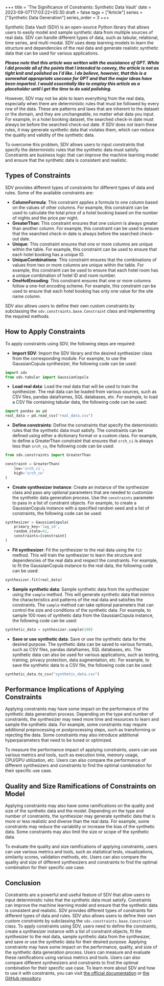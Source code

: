 +++
title = 'The Significance of Constraints: Synthetic Data Vault'
date = 2023-09-07T17:03:22+05:30
draft = false
tags = ["Article"]
series = ["Synthetic Data Generation"]
series_order = 3
+++

Synthetic Data Vault (SDV) is an open-source Python library that allows users to easily model and sample synthetic data from multiple sources of real data. SDV can handle different types of data, such as tabular, relational, time series, and multi-modal. SDV uses deep learning models to learn the structure and dependencies of the real data and generate realistic synthetic data that can be used for various applications.

**_Please note that this article was written with the assistance of GPT. While I did provide all of the points that I intended to convey, the article is not as tight knit and polished as I'd like. I do believe, however, that this is a somewhat appropriate usecase for GPT and that the major ideas have been imparted. I would essentially like to employ this article as a placeholder until I get the time to do said polishing._**

However, SDV may not be able to learn everything from the real data, especially when there are deterministic rules that must be followed by every row of the data. These are patterns and laws that are inherent to the dataset or the domain, and they are unchangeable, no matter what data you input. For example, in a hotel booking dataset, the searched check-in date must always be before the searched check-out date. If SDV does not learn these rules, it may generate synthetic data that violates them, which can reduce the quality and validity of the synthetic data.

To overcome this problem, SDV allows users to input constraints that specify the deterministic rules that the synthetic data must satisfy. Constraints are business logic that can improve the machine learning model and ensure that the synthetic data is consistent and realistic.

## Types of Constraints

SDV provides different types of constraints for different types of data and rules. Some of the available constraints are:

- **ColumnFormula**: This constraint applies a formula to one column based on the values of other columns. For example, this constraint can be used to calculate the total price of a hotel booking based on the number of nights and the price per night.
- **GreaterThan**: This constraint ensures that one column is always greater than another column. For example, this constraint can be used to ensure that the searched check-in date is always before the searched check-out date.
- **Unique**: This constraint ensures that one or more columns are unique within the table. For example, this constraint can be used to ensure that each hotel booking has a unique ID.
- **UniqueCombinations**: This constraint ensures that the combinations of values from two or more columns are unique within the table. For example, this constraint can be used to ensure that each hotel room has a unique combination of hotel ID and room number.
- **OneHotEncoding**: This constraint ensures that one or more columns follow a one-hot encoding scheme. For example, this constraint can be used to ensure that each hotel booking has only one value for the site name column.

SDV also allows users to define their own custom constraints by subclassing the `sdv.constraints.base.Constraint` class and implementing the required methods.

## How to Apply Constraints

To apply constraints using SDV, the following steps are required:

- **Import SDV**: Import the SDV library and the desired synthesizer class from the corresponding module. For example, to use the GaussianCopula synthesizer, the following code can be used:

```python
import sdv
from sdv.tabular import GaussianCopula
```

- **Load real data**: Load the real data that will be used to train the synthesizer. The real data can be loaded from various sources, such as CSV files, pandas dataframes, SQL databases, etc. For example, to load a CSV file containing tabular data, the following code can be used:

```python
import pandas as pd
real_data = pd.read_csv("real_data.csv")

```

- **Define constraints**: Define the constraints that specify the deterministic rules that the synthetic data must satisfy. The constraints can be defined using either a dictionary format or a custom class. For example, to define a GreaterThan constraint that ensures that  `srch_ci`  is always less than  `srch_co`, the following code can be used:

```python
from sdv.constraints import GreaterThan

constraint = GreaterThan(
    low='srch_ci',
    high='srch_co'
)

```

- **Create synthesizer instance**: Create an instance of the synthesizer class and pass any optional parameters that are needed to customize the synthetic data generation process. Use the  `constraints`  parameter to pass in a list of constraint objects. For example, to create a GaussianCopula instance with a specified random seed and a list of constraints, the following code can be used:

```python
synthesizer = GaussianCopula(
    primary_key='log_id',
    random_state=42,
    constraints=[constraint]
)

```

- **Fit synthesizer**: Fit the synthesizer to the real data using the  `fit`  method. This will train the synthesizer to learn the structure and dependencies of the real data and respect the constraints. For example, to fit the GaussianCopula instance to the real data, the following code can be used:

```python
synthesizer.fit(real_data)

```

- **Sample synthetic data**: Sample synthetic data from the synthesizer using the  `sample`  method. This will generate synthetic data that mimics the characteristics and patterns of the real data and satisfies the constraints. The  `sample`  method can take optional parameters that can control the size and conditions of the synthetic data. For example, to sample 100 rows of synthetic data from the GaussianCopula instance, the following code can be used:

```python
synthetic_data = synthesizer.sample(100)

```

- **Save or use synthetic data**: Save or use the synthetic data for the desired purpose. The synthetic data can be saved to various formats, such as CSV files, pandas dataframes, SQL databases, etc. The synthetic data can also be used for various applications, such as testing, training, privacy protection, data augmentation, etc. For example, to save the synthetic data to a CSV file, the following code can be used:

```python
synthetic_data.to_csv("synthetic_data.csv")

```

## Performance Implications of Applying Constraints

Applying constraints may have some impact on the performance of the synthetic data generation process. Depending on the type and number of constraints, the synthesizer may need more time and resources to learn and sample the synthetic data. For example, some constraints may require additional preprocessing or postprocessing steps, such as transforming or rejecting the data. Some constraints may also introduce additional hyperparameters that need to be tuned or optimized.

To measure the performance impact of applying constraints, users can use various metrics and tools, such as execution time, memory usage, CPU/GPU utilization, etc. Users can also compare the performance of different synthesizers and constraints to find the optimal combination for their specific use case.

## Quality and Size Ramifications of Constraints on Model

Applying constraints may also have some ramifications on the quality and size of the synthetic data and the model. Depending on the type and number of constraints, the synthesizer may generate synthetic data that is more or less realistic and diverse than the real data. For example, some constraints may reduce the variability or increase the bias of the synthetic data. Some constraints may also limit the size or scope of the synthetic data.

To evaluate the quality and size ramifications of applying constraints, users can use various metrics and tools, such as statistical tests, visualizations, similarity scores, validation methods, etc. Users can also compare the quality and size of different synthesizers and constraints to find the optimal combination for their specific use case.

## Conclusion

Constraints are a powerful and useful feature of SDV that allow users to input deterministic rules that the synthetic data must satisfy. Constraints can improve the machine learning model and ensure that the synthetic data is consistent and realistic. SDV provides different types of constraints for different types of data and rules. SDV also allows users to define their own custom constraints by subclassing the  `sdv.constraints.base.Constraint`  class. To apply constraints using SDV, users need to define the constraints, create a synthesizer instance with a list of constraint objects, fit the synthesizer to the real data, sample synthetic data from the synthesizer, and save or use the synthetic data for their desired purpose. Applying constraints may have some impact on the performance, quality, and size of the synthetic data generation process. Users can measure and evaluate these ramifications using various metrics and tools. Users can also compare different synthesizers and constraints to find the optimal combination for their specific use case. To learn more about SDV and how to use it with constraints, you can visit [the official documentation](https://sdv.dev/) or [the GitHub repository](https://github.com/sdv-dev/SDV).
